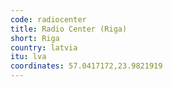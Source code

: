 ```yaml
---
code: radiocenter
title: Radio Center (Riga)
short: Riga
country: latvia
itu: lva
coordinates: 57.0417172,23.9821919
---
```

